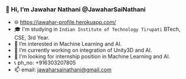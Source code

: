 ### 👋  Hi, I’m Jawahar Nathani @JawaharSaiNathani

- 🌐 https://jawahar-profile.herokuapp.com/
- 🎓 I'm studying in `Indian Institute of Technology Tirupati` BTech, CSE, 3rd Year.
- 👀 I’m interested in Machine Learning and AI.
- 🌱 I’m currently working on integration of Unity3D and AI.
- 🏢 I'm looking for internship position in Machine Learning and AI.
- 📞 ph_no: +916303207805 
- 📫 email: jawaharsainathani@gmail.com
